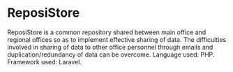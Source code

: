 # ReposiStore
ReposiStore is a common repository shared between main office and regional offices so as to implement effective sharing of data. The difficulties involved in sharing of data to other office personnel through emails and duplication/redundancy of data can be overcome. Language used: PHP. Framework used: Laravel.
